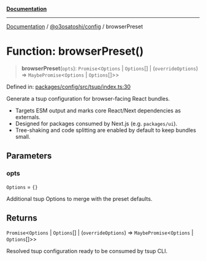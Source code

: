 [**Documentation**](../../../README.md)

***

[Documentation](../../../README.md) / [@o3osatoshi/config](../README.md) / browserPreset

# Function: browserPreset()

> **browserPreset**(`opts`): `Promise`\<`Options` \| `Options`[] \| (`overrideOptions`) => `MaybePromise`\<`Options` \| `Options`[]\>\>

Defined in: [packages/config/src/tsup/index.ts:30](https://github.com/o3osatoshi/experiment/blob/04dfa58df6e48824a200a24d77afef7ce464e1ae/packages/config/src/tsup/index.ts#L30)

Generate a tsup configuration for browser-facing React bundles.

- Targets ESM output and marks core React/Next dependencies as externals.
- Designed for packages consumed by Next.js (e.g. `packages/ui`).
- Tree-shaking and code splitting are enabled by default to keep bundles small.

## Parameters

### opts

`Options` = `{}`

Additional tsup Options to merge with the preset defaults.

## Returns

`Promise`\<`Options` \| `Options`[] \| (`overrideOptions`) => `MaybePromise`\<`Options` \| `Options`[]\>\>

Resolved tsup configuration ready to be consumed by tsup CLI.
